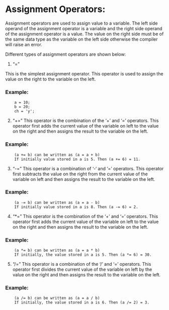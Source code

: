 # Assignment Operators:

Assignment operators are used to assign value to a variable. The left side operand of the assignment operator is a variable and the right side operand of the assignment operator is a value. The value on the right side must be of the same data type as the variable on the left side otherwise the compiler will raise an error.

Different types of assignment operators are shown below:

1.  “=”

This is the simplest assignment operator. This operator is used to assign the value on the right to the variable on the left.

### Example:

```
    a = 10;
    b = 20;
    ch = 'y';

```

2. “+=”
   This operator is the combination of the ‘+’ and ‘=’ operators. This operator first adds the current value of the variable on left to the value on the right and then assigns the result to the variable on the left.

### Example:

```
    (a += b) can be written as (a = a + b)
    If initially value stored in a is 5. Then (a += 6) = 11.

```

3. “-=”
   This operator is a combination of ‘-‘ and ‘=’ operators. This operator first subtracts the value on the right from the current value of the variable on left and then assigns the result to the variable on the left.

### Example:

```
    (a -= b) can be written as (a = a - b)
    If initially value stored in a is 8. Then (a -= 6) = 2.
```

4. “*=”
   This operator is the combination of the ‘+’ and ‘=’ operators. This operator first adds the current value of the variable on left to the value on the right and then assigns the result to the variable on the left.

### Example:

```
    (a *= b) can be written as (a = a * b)
    If initially, the value stored in a is 5. Then (a *= 6) = 30.
```

5. “/=”
   This operator is a combination of the ‘/’ and ‘=’ operators. This operator first divides the current value of the variable on left by the value on the right and then assigns the result to the variable on the left.

### Example:

```
    (a /= b) can be written as (a = a / b)
    If initially, the value stored in a is 6. Then (a /= 2) = 3.
```
